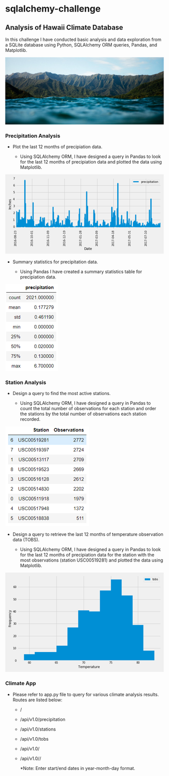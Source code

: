 # sqlalchemy-challenge

## Analysis of Hawaii Climate Database 

In this challenge I have conducted basic analysis and data exploration from a SQLite database using Python, SQLAlchemy ORM queries, Pandas, and Matplotlib.

![Hawaii](images/hawaii.png)

### Precipitation Analysis

* Plot the last 12 months of precipiation data. 

  * Using SQLAlchemy ORM, I have designed a query in Pandas to look for the last 12 months of precipiation data and plotted the data using Matplotlib.

![Plot](images/plot.png)


* Summary statistics for precipitation data.

  * Using Pandas I have created a summary statistics table for precipiation data. 

![Stats](images/stats.png)

### Station Analysis

* Design a query to find the most active stations.

  * Using SQLAlchemy ORM, I have designed a query in Pandas to count the total number of observations for each station and order the stations by the total number of observations each station recorded.

![Observatoins](images/observations.png)


* Design a query to retrieve the last 12 months of temperature observation data (TOBS).

  * Using SQLAlchemy ORM, I have designed a query in Pandas to look for the last 12 months of precipiation data for the station with the most observations (station USC00519281) and plotted the data using Matplotlib.

![Plot1](images/plot1.png)


### Climate App

* Please refer to app.py file to query for various climate analysis results. Routes are listed below:

  * /
  * /api/v1.0/precipitation
  * /api/v1.0/stations
  * /api/v1.0/tobs
  * /api/v1.0/<start-date>
  * /api/v1.0/<start-date>/<end-date>

 	*Note: Enter start/end dates in year-month-day format. 


